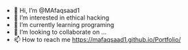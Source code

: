 - 👋 Hi, I’m @MAfaqsaad1
- 👀 I’m interested in ethical hacking
- 🌱 I’m currently learning programing
- 💞️ I’m looking to collaborate on ...
- 📫 How to reach me https://mafaqsaad1.github.io/Portfolio/

<!---
MAfaqsaad1/MAfaqsaad1 is a ✨ special ✨ repository because its `README.md` (this file) appears on your GitHub profile.
You can click the Preview link to take a look at your changes.
--->
